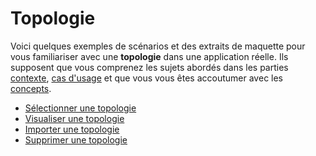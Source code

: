 # Topologie

Voici quelques exemples de scénarios et des extraits de maquette pour vous familiariser avec une **topologie** dans une application réelle. Ils supposent que vous comprenez les sujets abordés dans les parties [contexte](../../contexte/), [cas d'usage](../../cas-dusage.md) et que vous vous êtes accoutumer avec les [concepts](../concepts.md).

* [Sélectionner une topologie](selectionner-une-topologie.md)
* [Visualiser une topologie](visualiser-une-topologie.md)
* [Importer une topologie](importer-une-topologie.md)
* [Supprimer une topologie](supprimer-une-topologie.md)

